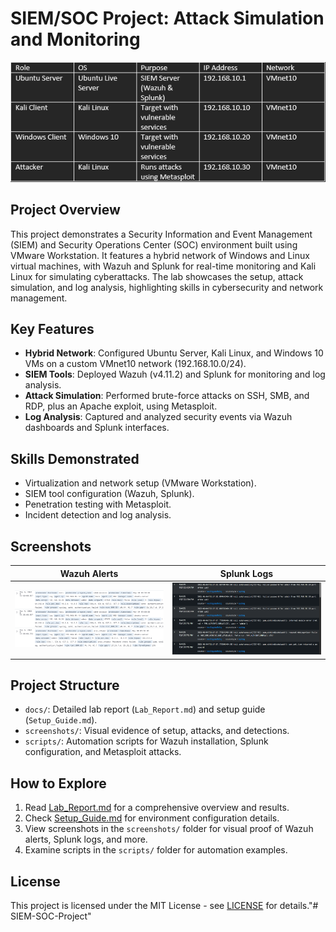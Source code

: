 # SIEM/SOC Project: Attack Simulation and Monitoring

![Network Diagram](docs/Network_Diagram.png)

## Project Overview
This project demonstrates a Security Information and Event Management (SIEM) and Security Operations Center (SOC) environment built using VMware Workstation. It features a hybrid network of Windows and Linux virtual machines, with Wazuh and Splunk for real-time monitoring and Kali Linux for simulating cyberattacks. The lab showcases the setup, attack simulation, and log analysis, highlighting skills in cybersecurity and network management.

## Key Features
- **Hybrid Network**: Configured Ubuntu Server, Kali Linux, and Windows 10 VMs on a custom VMnet10 network (192.168.10.0/24).
- **SIEM Tools**: Deployed Wazuh (v4.11.2) and Splunk for monitoring and log analysis.
- **Attack Simulation**: Performed brute-force attacks on SSH, SMB, and RDP, plus an Apache exploit, using Metasploit.
- **Log Analysis**: Captured and analyzed security events via Wazuh dashboards and Splunk interfaces.

## Skills Demonstrated
- Virtualization and network setup (VMware Workstation).
- SIEM tool configuration (Wazuh, Splunk).
- Penetration testing with Metasploit.
- Incident detection and log analysis.

## Screenshots
| Wazuh Alerts | Splunk Logs |
|--------------|-------------|
| ![Wazuh SSH Alert](screenshots/wazuh_dashboard_ssh_kali.png) | ![Splunk SSH Log](screenshots/splunk_logs_ssh_kali.png) |

## Project Structure
- `docs/`: Detailed lab report (`Lab_Report.md`) and setup guide (`Setup_Guide.md`).
- `screenshots/`: Visual evidence of setup, attacks, and detections.
- `scripts/`: Automation scripts for Wazuh installation, Splunk configuration, and Metasploit attacks.

## How to Explore
1. Read [Lab_Report.md](docs/Lab_Report.md) for a comprehensive overview and results.
2. Check [Setup_Guide.md](docs/Setup_Guide.md) for environment configuration details.
3. View screenshots in the `screenshots/` folder for visual proof of Wazuh alerts, Splunk logs, and more.
4. Examine scripts in the `scripts/` folder for automation examples.

## License
This project is licensed under the MIT License - see [LICENSE](LICENSE) for details."# SIEM-SOC-Project" 
